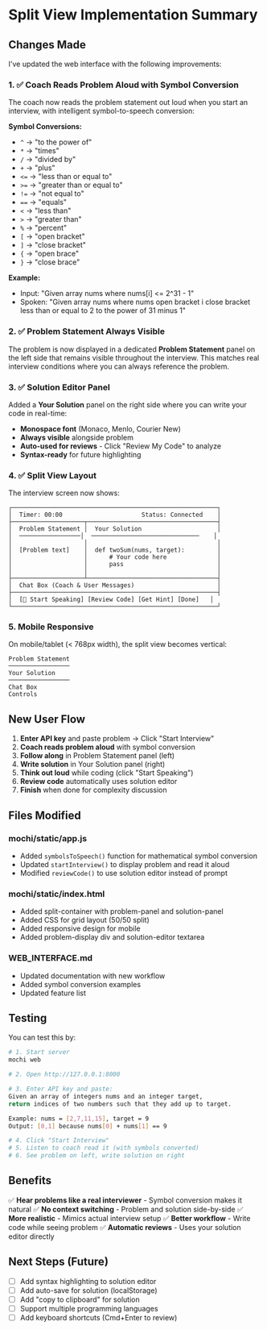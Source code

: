 # Split View Implementation Summary

## Changes Made

I've updated the web interface with the following improvements:

### 1. ✅ Coach Reads Problem Aloud with Symbol Conversion

The coach now reads the problem statement out loud when you start an interview, with intelligent symbol-to-speech conversion:

**Symbol Conversions:**
- `^` → "to the power of"
- `*` → "times"
- `/` → "divided by"
- `+` → "plus"
- `<=` → "less than or equal to"
- `>=` → "greater than or equal to"
- `!=` → "not equal to"
- `==` → "equals"
- `<` → "less than"
- `>` → "greater than"
- `%` → "percent"
- `[` → "open bracket"
- `]` → "close bracket"
- `{` → "open brace"
- `}` → "close brace"

**Example:**
- Input: "Given array nums where nums[i] <= 2^31 - 1"
- Spoken: "Given array nums where nums open bracket i close bracket less than or equal to 2 to the power of 31 minus 1"

### 2. ✅ Problem Statement Always Visible

The problem is now displayed in a dedicated **Problem Statement** panel on the left side that remains visible throughout the interview. This matches real interview conditions where you can always reference the problem.

### 3. ✅ Solution Editor Panel

Added a **Your Solution** panel on the right side where you can write your code in real-time:

- **Monospace font** (Monaco, Menlo, Courier New)
- **Always visible** alongside problem
- **Auto-used for reviews** - Click "Review My Code" to analyze
- **Syntax-ready** for future highlighting

### 4. ✅ Split View Layout

The interview screen now shows:

```
┌─────────────────────────────────────────────────────────┐
│  Timer: 00:00                      Status: Connected    │
├────────────────────┬────────────────────────────────────┤
│  Problem Statement │  Your Solution                     │
│  ─────────────────│  ──────────────────────────────    │
│                    │                                    │
│  [Problem text]    │  def twoSum(nums, target):         │
│                    │      # Your code here              │
│                    │      pass                          │
│                    │                                    │
├────────────────────┴────────────────────────────────────┤
│  Chat Box (Coach & User Messages)                       │
├─────────────────────────────────────────────────────────┤
│  [🎤 Start Speaking] [Review Code] [Get Hint] [Done]   │
└─────────────────────────────────────────────────────────┘
```

### 5. Mobile Responsive

On mobile/tablet (< 768px width), the split view becomes vertical:
```
Problem Statement
─────────────────
Your Solution
─────────────────
Chat Box
Controls
```

## New User Flow

1. **Enter API key** and paste problem → Click "Start Interview"
2. **Coach reads problem aloud** with symbol conversion
3. **Follow along** in Problem Statement panel (left)
4. **Write solution** in Your Solution panel (right)
5. **Think out loud** while coding (click "Start Speaking")
6. **Review code** automatically uses solution editor
7. **Finish** when done for complexity discussion

## Files Modified

### mochi/static/app.js
- Added `symbolsToSpeech()` function for mathematical symbol conversion
- Updated `startInterview()` to display problem and read it aloud
- Modified `reviewCode()` to use solution editor instead of prompt

### mochi/static/index.html
- Added split-container with problem-panel and solution-panel
- Added CSS for grid layout (50/50 split)
- Added responsive design for mobile
- Added problem-display div and solution-editor textarea

### WEB_INTERFACE.md
- Updated documentation with new workflow
- Added symbol conversion examples
- Updated feature list

## Testing

You can test this by:

```bash
# 1. Start server
mochi web

# 2. Open http://127.0.0.1:8000

# 3. Enter API key and paste:
Given an array of integers nums and an integer target,
return indices of two numbers such that they add up to target.

Example: nums = [2,7,11,15], target = 9
Output: [0,1] because nums[0] + nums[1] == 9

# 4. Click "Start Interview"
# 5. Listen to coach read it (with symbols converted)
# 6. See problem on left, write solution on right
```

## Benefits

✅ **Hear problems like a real interviewer** - Symbol conversion makes it natural
✅ **No context switching** - Problem and solution side-by-side
✅ **More realistic** - Mimics actual interview setup
✅ **Better workflow** - Write code while seeing problem
✅ **Automatic reviews** - Uses your solution editor directly

## Next Steps (Future)

- [ ] Add syntax highlighting to solution editor
- [ ] Add auto-save for solution (localStorage)
- [ ] Add "copy to clipboard" for solution
- [ ] Support multiple programming languages
- [ ] Add keyboard shortcuts (Cmd+Enter to review)
